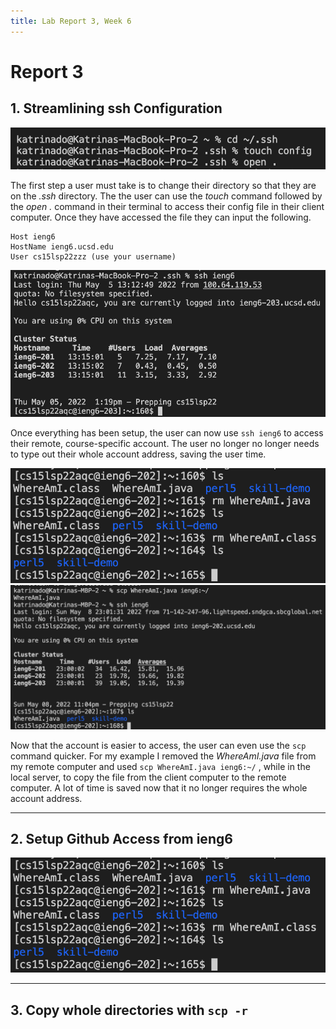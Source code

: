 ```yaml
---
title: Lab Report 3, Week 6
---
```


# Report 3


## 1. Streamlining ssh Configuration

![Image](/labpics3/labrep3_1.png)

The first step a user must take is to change their directory so that they are on the *.ssh* directory. The the user can use the *touch* command followed by the *open .* command in their terminal to access their config file in their client computer. Once they have accessed the file they can input the following.
```
Host ieng6
HostName ieng6.ucsd.edu
User cs15lsp22zzz (use your username)
```

![Image](/labpics3/labrep3_2.png)

Once everything has been setup, the user can now use `ssh ieng6` to access their remote, course-specific account. The user no longer no longer needs to type out their whole account address, saving the user time.

![Image](/labpics3/labrep3_3.png)
![Image](/labpics3/labrep3_4.png)

Now that the account is easier to access, the user can even use the `scp` command quicker. For my example I removed the *WhereAmI.java* file from my remote computer and used `scp WhereAmI.java ieng6:~/` , while in the local server, to copy the file from the client computer to the remote computer. A lot of time is saved now that it no longer requires the whole account address.

---

## 2. Setup Github Access from ieng6
![Image](/labpics3/labrep3_3.png)


---

## 3. Copy whole directories with `scp -r`
